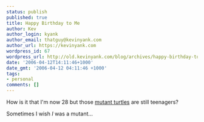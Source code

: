 ```yaml
---
status: publish
published: true
title: Happy Birthday to Me
author: Kev
author_login: kyank
author_email: thatguy@kevinyank.com
author_url: https://kevinyank.com
wordpress_id: 67
wordpress_url: http://old.kevinyank.com/blog/archives/happy-birthday-to-me/
date: '2006-04-12T14:11:46+1000'
date_gmt: '2006-04-12 04:11:46 +1000'
tags:
- personal
comments: []
---
```

<p>How is it that I'm now 28 but those <a href="http://en.wikipedia.org/wiki/Teenage_Mutant_Ninja_Turtles">mutant turtles</a> are still teenagers?</p>
<p>Sometimes I wish <em>I</em> was a mutant...</p>
